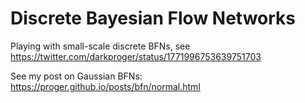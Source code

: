 # Discrete Bayesian Flow Networks


Playing with small-scale discrete BFNs, see https://twitter.com/darkproger/status/1771996753639751703

See my post on Gaussian BFNs: https://proger.github.io/posts/bfn/normal.html
